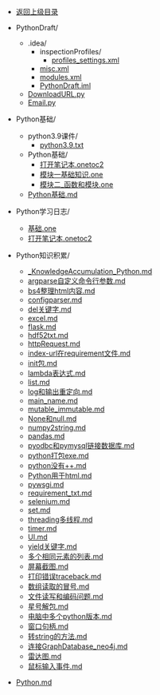 - [返回上级目录](../)

- PythonDraft/
    - .idea/
        - inspectionProfiles/
            - [profiles_settings.xml](profiles_settings.xml)
        - [misc.xml](misc.xml)
        - [modules.xml](modules.xml)
        - [PythonDraft.iml](PythonDraft.iml)
    - [DownloadURL.py](DownloadURL.py)
    - [Email.py](Email.py)
- Python基础/
    - python3.9课件/
        - [python3.9.txt](python3.9.txt)
    - Python基础/
        - [打开笔记本.onetoc2](打开笔记本.onetoc2)
        - [模块一基础知识.one](模块一基础知识.one)
        - [模块二_函数和模块.one](模块二_函数和模块.one)
    - [Python基础.md](Python基础.md)
- Python学习日志/
    - [基础.one](基础.one)
    - [打开笔记本.onetoc2](打开笔记本.onetoc2)
- Python知识积累/
    - [_KnowledgeAccumulation_Python.md](_KnowledgeAccumulation_Python.md)
    - [argparse自定义命令行参数.md](argparse自定义命令行参数.md)
    - [bs4整理html内容.md](bs4整理html内容.md)
    - [configparser.md](configparser.md)
    - [del关键字.md](del关键字.md)
    - [excel.md](excel.md)
    - [flask.md](flask.md)
    - [hdf52txt.md](hdf52txt.md)
    - [httpRequest.md](httpRequest.md)
    - [index-url在requirement文件.md](index-url在requirement文件.md)
    - [init包.md](init包.md)
    - [lambda表达式.md](lambda表达式.md)
    - [list.md](list.md)
    - [log和输出重定向.md](log和输出重定向.md)
    - [main_name.md](main_name.md)
    - [mutable_immutable.md](mutable_immutable.md)
    - [None和null.md](None和null.md)
    - [numpy2string.md](numpy2string.md)
    - [pandas.md](pandas.md)
    - [pyodbc和pymysql链接数据库.md](pyodbc和pymysql链接数据库.md)
    - [python打包exe.md](python打包exe.md)
    - [python没有++.md](python没有++.md)
    - [Python用于html.md](Python用于html.md)
    - [pywsgi.md](pywsgi.md)
    - [requirement_txt.md](requirement_txt.md)
    - [selenium.md](selenium.md)
    - [set.md](set.md)
    - [threading多线程.md](threading多线程.md)
    - [timer.md](timer.md)
    - [UI.md](UI.md)
    - [yield关键字.md](yield关键字.md)
    - [多个相同元素的列表.md](多个相同元素的列表.md)
    - [屏幕截图.md](屏幕截图.md)
    - [打印错误traceback.md](打印错误traceback.md)
    - [数组读取的冒号.md](数组读取的冒号.md)
    - [文件读写和编码问题.md](文件读写和编码问题.md)
    - [星号解包.md](星号解包.md)
    - [电脑中多个python版本.md](电脑中多个python版本.md)
    - [窗口句柄.md](窗口句柄.md)
    - [转string的方法.md](转string的方法.md)
    - [连接GraphDatabase_neo4j.md](连接GraphDatabase_neo4j.md)
    - [雷达图.md](雷达图.md)
    - [鼠标输入事件.md](鼠标输入事件.md)
- [Python.md](Python.md)